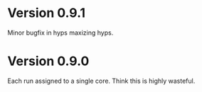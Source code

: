 # Version 0.9.1
Minor bugfix in hyps maxizing hyps.

# Version 0.9.0
Each run assigned to a single core. Think this is highly wasteful.